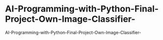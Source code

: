 # AI-Programming-with-Python-Final-Project-Own-Image-Classifier-
AI-Programming-with-Python-Final-Project-Own-Image-Classifier-

